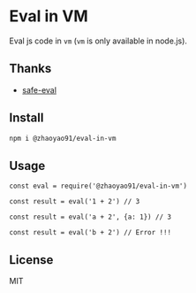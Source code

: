 # Eval in VM

Eval js code in `vm` (`vm` is only available in node.js).

## Thanks

- [safe-eval](https://github.com/hacksparrow/safe-eval)

## Install

```bash
npm i @zhaoyao91/eval-in-vm
```

## Usage

```
const eval = require('@zhaoyao91/eval-in-vm')

const result = eval('1 + 2') // 3

const result = eval('a + 2', {a: 1}) // 3

const result = eval('b + 2') // Error !!!
```

## License

MIT

